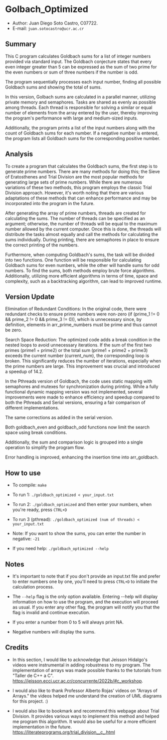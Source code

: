 # Golbach_Optimized
- Author: Juan Diego Soto Castro, C07722.
- E-mail: ```juan.sotocastro@ucr.ac.cr```

## Summary
This C program calculates Goldbach sums for a list of integer numbers provided via standard input. The Goldbach conjecture states that every even integer greater than 5 can be expressed as the sum of two prime for the even numbers or sum of three numbers if the number is odd.

The program sequentially processes each input number, finding all possible Goldbach sums and showing the total of sums. 

In this version, Golbach sums are calculated in a parallel manner, utilizing private memory and semaphores. Tasks are shared as evenly as possible among threads. Each thread is responsible for solving a similar or equal number of elements from the array entered by the user, thereby improving the program's performance with large and medium-sized inputs.

Additionally, the program prints a list of the input numbers along with the count of Goldbach sums for each number. If a negative number is entered, the program lists all Goldbach sums for the corresponding positive number.

## Analysis
To create a program that calculates the Goldbach sums, the first step is to generate prime numbers. There are many methods for doing this; the Sieve of Eratosthenes and Trial Division are the most popular methods for generating large sets of prime numbers. While there are numerous variations of these two methods, this program employs the classic Trial Division approach. However, it's worth noting that there are various adaptations of these methods that can enhance performance and may be incorporated into the program in the future.

After generating the array of prime numbers, threads are created for calculating the sums. The number of threads can be specified as an argument; otherwise, the number of threads will be equal to the maximum number allowed by the current computer. Once this is done, the threads will distribute the tasks almost equally and call the methods for calculating the sums individually. During printing, there are semaphores in place to ensure the correct printing of the numbers.

Furthermore, when computing Goldbach's sums, the task will be divided into two functions. One function will be responsible for calculating Goldbach sums for even numbers, while the other will handle sums for odd numbers. To find the sums, both methods employ brute force algorithms. Additionally, utilizing more efficient algorithms in terms of time, space and complexity, such as a backtracking algorithm, can lead to improved runtime.

## Version Update

Elimination of Redundant Conditions: In the original code, there were redundant checks to ensure prime numbers were non-zero (if (prime_1 != 0 && prime_2 != 0 && prime_3 != 0)), which is unnecessary since, by definition, elements in arr_prime_numbers must be prime and thus cannot be zero.

Search Space Reduction: The optimized code adds a break condition in the nested loops to avoid unnecessary iterations. If the sum of the first two primes (prime1 + prime2) or the total sum (prime1 + prime2 + prime3) exceeds the current number (current_num), the corresponding loop is broken. This significantly reduces the number of iterations, especially when the prime numbers are large. This improvement was crucial and introduced a speedup of 14.2.

In the Pthreads version of Goldbach, the code uses static mapping with semaphores and mutexes for synchronization during printing. While a fully functional dynamic mapping version was not implemented, several improvements were made to enhance efficiency and speedup compared to both the Pthreads and Serial versions, ensuring a fair comparison of different implementations.

The same corrections as added in the serial version.

Both goldbach_even and goldbach_odd functions now limit the search space using break conditions.

Additionally, the sum and comparison logic is grouped into a single operation to simplify the program flow.

Error handling is improved, enhancing the insertion time into arr_goldbach.


## How to use
- To compile: ```make```
  
- To run 1: ```./goldbach_optimized < your_input.txt```

- To run 2: ```./goldbach_optimized``` and then enter your numbers, when you're ready, press ```CTRL+D```

- To run 3 (pthread): ```./goldbach_optimized (num of threads) < your_input.txt```


- Note: If you want to show the sums, you can enter the number in negative: ```-21```

- If you need help: ```./goldbach_optimized --help```

## Notes
- It's important to note that if you don't provide an input.txt file and prefer to enter numbers one by one, you'll need to press ```CTRL+D``` to initiate the calculation process.

- The ```--help``` flag is the only option available. Entering --help will display information on how to use the program, and the execution will proceed as usual. If you enter any other flag, the program will notify you that the flag is invalid and continue execution.

- If you enter a number from 0 to 5 will always print NA.

- Negative numbers will display the sums.

## Credits
- In this section, I would like to acknowledge that Jeisson Hidalgo's videos were instrumental in adding robustness to my program. The implementation of arrays was made possible thanks to the tutorials from "Taller de C++ a C". https://jeisson.ecci.ucr.ac.cr/concurrente/2022b/#c_workshop. 

- I would also like to thank Professor Alberto Rojas' videos on "Arrays of Arrays." the videos helped me understand the creation of UML diagrams for this project. :)

- I would also like to bookmark and recommend this webpage about Trial Division. It provides various ways to implement this method and helped me program this algorithm. It would also be useful for a more efficient implementation in the future. https://literateprograms.org/trial_division__c_.html